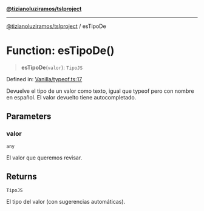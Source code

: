 [**@tizianoluziramos/tslproject**](../README.md)

***

[@tizianoluziramos/tslproject](../globals.md) / esTipoDe

# Function: esTipoDe()

> **esTipoDe**(`valor`): `TipoJS`

Defined in: [Vanilla/typeof.ts:17](https://github.com/tizianoluziramos/TypeScript-Lenguage-Proyect/blob/1a68252d6a31602ecc3346fe4bed87bd01ab43ff/src/Vanilla/typeof.ts#L17)

Devuelve el tipo de un valor como texto, igual que typeof pero con nombre en español.
El valor devuelto tiene autocompletado.

## Parameters

### valor

`any`

El valor que queremos revisar.

## Returns

`TipoJS`

El tipo del valor (con sugerencias automáticas).
